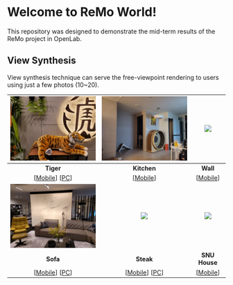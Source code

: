 # Welcome to ReMo World!
This repository was designed to demonstrate the mid-term results of the ReMo project in OpenLab.

## View Synthesis
View synthesis technique can serve the free-viewpoint rendering to users using just a few photos (10~20).

| <img src="images/tiger.gif" width="300" />  | <img src="images/kitchen.gif" width="300" /> | <img src="images/wall.gif" width="300" /> |
|:---:|:---:|:---:|
| <b>Tiger</b> | <b>Kitchen</b> | <b>Wall</b> |
| [[Mobile](https://remo-openlab.github.io/viewer/mobile.html?scene=https://remo-openlab.github.io/mpi/tiger/400)] [[PC](https://remo-openlab.github.io/viewer/viewer.html?scene=https://remo-openlab.github.io/mpi/tiger/1008)] | [[Mobile](https://remo-openlab.github.io/viewer/mobile.html?scene=https://remo-openlab.github.io/mpi/kitchen/400)] | [[Mobile](https://remo-openlab.github.io/viewer/mobile.html?scene=https://remo-openlab.github.io/mpi/wall/400)] |
| <img src="images/sofa.gif" width="300" />  | <img src="images/steak.gif" width="300" /> | <img src="images/snu-house.gif" width="300" /> |
| <b>Sofa</b> | <b>Steak</b> | <b>SNU House</b> |
| [[Mobile](https://remo-openlab.github.io/viewer/mobile.html?scene=https://remo-openlab.github.io/mpi/sofa/400)] [[PC](https://remo-openlab.github.io/viewer/viewer.html?scene=https://remo-openlab.github.io/mpi/sofa/1024)] | [[Mobile](https://remo-openlab.github.io/viewer/mobile.html?scene=https://remo-openlab.github.io/mpi/steak/400)] [[PC](https://remo-openlab.github.io/viewer/viewer.html?scene=https://remo-openlab.github.io/mpi/steak/1024)] | [[Mobile](https://remo-openlab.github.io/viewer/mobile.html?scene=https://remo-openlab.github.io/mpi/snu-house/400)] |

